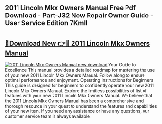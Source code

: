 ## 2011 Lincoln Mkx Owners Manual Free Pdf Download - Part-J32 New Repair Owner Guide - User Service Edition 7KmIl

# <h2><a href="http://bc16149.oget.top/?id=2011+Lincoln+Mkx+Owners+Manual">🔗Download New 👉🔴 2011 Lincoln Mkx Owners Manual</a></h2>

[![2011 Lincoln Mkx Owners Manual new download](https://i.imgur.com/5g1atiW.png)](http://bc16149.oget.top/?id=2011+Lincoln+Mkx+Owners+Manual)
Your Guide to Excellence This manual provides a detailed roadmap for mastering the use of your new 2011 Lincoln Mkx Owners Manual. Follow along to ensure optimal performance and enjoyment. Operating Instructions for Beginners This guide is designed for beginners to confidently operate your new 2011 Lincoln Mkx Owners Manual. Explore the limitless possibilities of list of features with your new 2011 Lincoln Mkx Owners Manual. We believe that the 2011 Lincoln Mkx Owners Manual has been a comprehensive and thorough resource in your quest to understand the features and capabilities of your new item. If you need any assistance or have any questions, our customer service team is always available.
